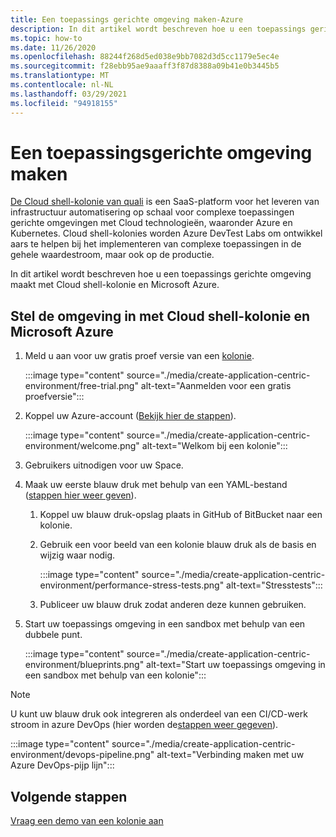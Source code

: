 ```yaml
---
title: Een toepassings gerichte omgeving maken-Azure
description: In dit artikel wordt beschreven hoe u een toepassings gerichte omgeving maakt met Cloud Shell kolonie en Microsoft Azure.
ms.topic: how-to
ms.date: 11/26/2020
ms.openlocfilehash: 88244f268d5ed038e9bb7082d3d5cc1179e5ec4e
ms.sourcegitcommit: f28ebb95ae9aaaff3f87d8388a09b41e0b3445b5
ms.translationtype: MT
ms.contentlocale: nl-NL
ms.lasthandoff: 03/29/2021
ms.locfileid: "94918155"
---
```

# <a name="create-an-application-centric-environment"></a>Een toepassingsgerichte omgeving maken

[De Cloud shell-kolonie van quali](https://azuremarketplace.microsoft.com/marketplace/apps/quali_systems.cloudshell_colony?tab=Overview) is een SaaS-platform voor het leveren van infrastructuur automatisering op schaal voor complexe toepassingen gerichte omgevingen met Cloud technologieën, waaronder Azure en Kubernetes. Cloud shell-kolonies worden Azure DevTest Labs om ontwikkel aars te helpen bij het implementeren van complexe toepassingen in de gehele waardestroom, maar ook op de productie.

In dit artikel wordt beschreven hoe u een toepassings gerichte omgeving maakt met Cloud shell-kolonie en Microsoft Azure.

## <a name="set-up-the-environment-with-cloudshell-colony-and-microsoft-azure"></a>Stel de omgeving in met Cloud shell-kolonie en Microsoft Azure

1. Meld u aan voor uw gratis proef versie van een [kolonie](https://azuremarketplace.microsoft.com/marketplace/apps/quali_systems.cloudshell_colony?tab=Overview).

    :::image type="content" source="./media/create-application-centric-environment/free-trial.png" alt-text="Aanmelden voor een gratis proefversie":::    
1. Koppel uw Azure-account ([Bekijk hier de stappen](https://colonysupport.quali.com/hc/articles/360008222234)).

    :::image type="content" source="./media/create-application-centric-environment/welcome.png" alt-text="Welkom bij een kolonie":::     
1. Gebruikers uitnodigen voor uw Space.
1. Maak uw eerste blauw druk met behulp van een YAML-bestand ([stappen hier weer geven](https://colonysupport.quali.com/hc/articles/360001680807-Steps-to-Developing-a-Blueprint)).
    1. Koppel uw blauw druk-opslag plaats in GitHub of BitBucket naar een kolonie.
    1. Gebruik een voor beeld van een kolonie blauw druk als de basis en wijzig waar nodig.

        :::image type="content" source="./media/create-application-centric-environment/performance-stress-tests.png" alt-text="Stresstests":::    
    1. Publiceer uw blauw druk zodat anderen deze kunnen gebruiken.
1. Start uw toepassings omgeving in een sandbox met behulp van een dubbele punt.

    :::image type="content" source="./media/create-application-centric-environment/blueprints.png" alt-text="Start uw toepassings omgeving in een sandbox met behulp van een kolonie":::    

> [!NOTE]
> U kunt uw blauw druk ook integreren als onderdeel van een CI/CD-werk stroom in azure DevOps (hier worden de[stappen weer gegeven](https://colonysupport.quali.com/hc/articles/360008464234)).

:::image type="content" source="./media/create-application-centric-environment/devops-pipeline.png" alt-text="Verbinding maken met uw Azure DevOps-pijp lijn":::    

## <a name="next-steps"></a>Volgende stappen

[Vraag een demo van een kolonie aan](https://info.quali.com/cloudshell-colony-demo-request)
